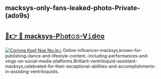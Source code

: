 ## macksys-only-fans​-leaked-photo​-Private-(ado9s)


# <h2><a href="https://mediaupload.pro?title=macksys&ref=git">🔗👉 🔴 macksys-P𝚑ot𝚘𝚜-V𝚒d𝚎o</a></h2>

[![Corinna Kopf Nue Nu𝚍e𝚜](https://i.imgur.com/0qMVB7G.gif)](https://mediaupload.pro?title=macksys&ref=git)
Online-influencer-macksys,known-for-publishing-dance-and-lifestyle-content,-including-performances-and-vlogs-on-social-media-platforms.Brilliant-ventriloquist-assistant-macksys,celebrated-for-their-exceptional-abilities-and-accomplishments-in-assisting-ventriloquists.  